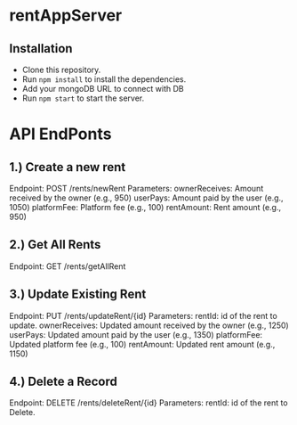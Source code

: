 # rentAppServer

## Installation
- Clone this repository.
- Run `npm install` to install the dependencies.
- Add your mongoDB URL to connect with DB
- Run `npm start` to start the server.


# API EndPonts
## 1.) Create a new rent
Endpoint: POST /rents/newRent
Parameters:
ownerReceives: Amount received by the owner (e.g., 950)
userPays: Amount paid by the user (e.g., 1050)
platformFee: Platform fee (e.g., 100)
rentAmount: Rent amount (e.g., 950)

## 2.) Get All Rents
Endpoint: GET /rents/getAllRent

## 3.) Update Existing Rent
Endpoint: PUT /rents/updateRent/{id}
Parameters:
rentId: id of the rent to update.
ownerReceives: Updated amount received by the owner (e.g., 1250)
userPays: Updated amount paid by the user (e.g., 1350)
platformFee: Updated platform fee (e.g., 100)
rentAmount: Updated rent amount (e.g., 1150)

## 4.) Delete a Record
Endpoint: DELETE /rents/deleteRent/{id}
Parameters:
rentId: id of the rent to Delete.
  

